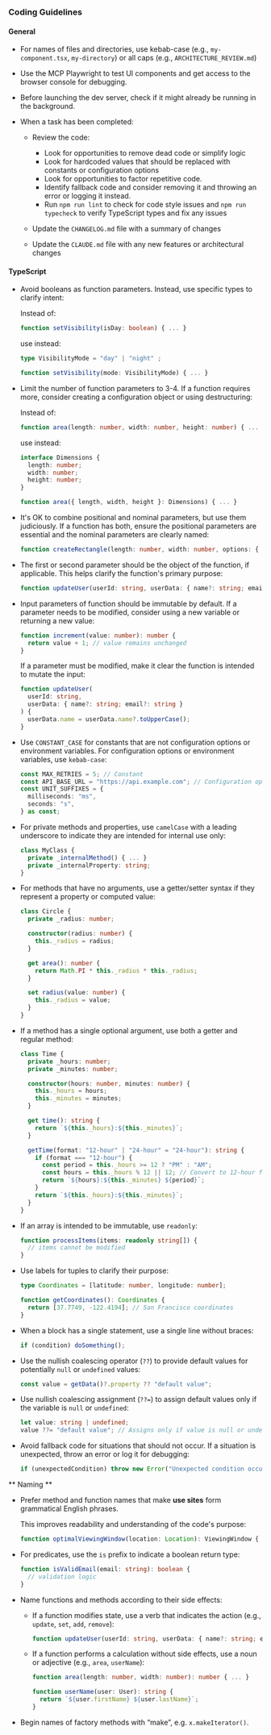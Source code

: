 ### Coding Guidelines

#### General

- For names of files and directories, use kebab-case (e.g., `my-component.tsx`,
  `my-directory`) or all caps (e.g., `ARCHITECTURE_REVIEW.md`)

- Use the MCP Playwright to test UI components and get access to the browser
  console for debugging.

- Before launching the dev server, check if it might already be running in the
  background.

- When a task has been completed:

  - Review the code:

    - Look for opportunities to remove dead code or simplify logic
    - Look for hardcoded values that should be replaced with constants or
      configuration options
    - Look for opportunities to factor repetitive code.
    - Identify fallback code and consider removing it and throwing an error or
      logging it instead.
    - Run `npm run lint` to check for code style issues and `npm run typecheck`
      to verify TypeScript types and fix any issues

  - Update the `CHANGELOG.md` file with a summary of changes
  - Update the `CLAUDE.md` file with any new features or architectural changes

#### TypeScript

- Avoid booleans as function parameters. Instead, use specific types to clarify
  intent:

  Instead of:

  ```typescript
  function setVisibility(isDay: boolean) { ... }
  ```

  use instead:

  ```typescript
  type VisibilityMode = "day" | "night" ;

  function setVisibility(mode: VisibilityMode) { ... }
  ```

- Limit the number of function parameters to 3-4. If a function requires more,
  consider creating a configuration object or using destructuring:

  Instead of:

  ```typescript
  function area(length: number, width: number, height: number) { ... }
  ```

  use instead:

  ```typescript
  interface Dimensions {
    length: number;
    width: number;
    height: number;
  }

  function area({ length, width, height }: Dimensions) { ... }
  ```

- It's OK to combine positional and nominal parameters, but use them
  judiciously. If a function has both, ensure the positional parameters are
  essential and the nominal parameters are clearly named:

  ```typescript
  function createRectangle(length: number, width: number, options: { color?: string; filled?: boolean }) { ... }
  ```

- The first or second parameter should be the object of the function, if
  applicable. This helps clarify the function's primary purpose:

  ```typescript
  function updateUser(userId: string, userData: { name?: string; email?: string }) { ... }
  ```

- Input parameters of function should be immutable by default. If a parameter
  needs to be modified, consider using a new variable or returning a new value:

  ```typescript
  function increment(value: number): number {
    return value + 1; // value remains unchanged
  }
  ```

  If a parameter must be modified, make it clear the function is intended to
  mutate the input:

  ```typescript
  function updateUser(
    userId: string,
    userData: { name?: string; email?: string }
  ) {
    userData.name = userData.name?.toUpperCase();
  }
  ```

- Use `CONSTANT_CASE` for constants that are not configuration options or
  environment variables. For configuration options or environment variables, use
  `kebab-case`:

  ```typescript
  const MAX_RETRIES = 5; // Constant
  const API_BASE_URL = "https://api.example.com"; // Configuration option
  const UNIT_SUFFIXES = {
    milliseconds: "ms",
    seconds: "s",
  } as const;
  ```

- For private methods and properties, use `camelCase` with a leading underscore
  to indicate they are intended for internal use only:

  ```typescript
  class MyClass {
    private _internalMethod() { ... }
    private _internalProperty: string;
  }
  ```

- For methods that have no arguments, use a getter/setter syntax if they
  represent a property or computed value:

  ```typescript
  class Circle {
    private _radius: number;

    constructor(radius: number) {
      this._radius = radius;
    }

    get area(): number {
      return Math.PI * this._radius * this._radius;
    }

    set radius(value: number) {
      this._radius = value;
    }
  }
  ```

- If a method has a single optional argument, use both a getter and regular
  method:

  ```typescript
  class Time {
    private _hours: number;
    private _minutes: number;

    constructor(hours: number, minutes: number) {
      this._hours = hours;
      this._minutes = minutes;
    }

    get time(): string {
      return `${this._hours}:${this._minutes}`;
    }

    getTime(format: "12-hour" | "24-hour" = "24-hour"): string {
      if (format === "12-hour") {
        const period = this._hours >= 12 ? "PM" : "AM";
        const hours = this._hours % 12 || 12; // Convert to 12-hour format
        return `${hours}:${this._minutes} ${period}`;
      }
      return `${this._hours}:${this._minutes}`;
    }
  }
  ```

- If an array is intended to be immutable, use `readonly`:

  ```typescript
  function processItems(items: readonly string[]) {
    // items cannot be modified
  }
  ```

- Use labels for tuples to clarify their purpose:

  ```typescript
  type Coordinates = [latitude: number, longitude: number];

  function getCoordinates(): Coordinates {
    return [37.7749, -122.4194]; // San Francisco coordinates
  }
  ```

- When a block has a single statement, use a single line without braces:

  ```typescript
  if (condition) doSomething();
  ```

- Use the nullish coalescing operator (`??`) to provide default values for
  potentially `null` or `undefined` values:

  ```typescript
  const value = getData()?.property ?? "default value";
  ```

- Use nullish coalescing assignment (`??=`) to assign default values only if the
  variable is `null` or `undefined`:

  ```typescript
  let value: string | undefined;
  value ??= "default value"; // Assigns only if value is null or undefined
  ```

- Avoid fallback code for situations that should not occur. If a situation is
  unexpected, throw an error or log it for debugging:

  ```typescript
  if (unexpectedCondition) throw new Error("Unexpected condition occurred");
  ```

** Naming **

- Prefer method and function names that make **use sites** form grammatical
  English phrases.

  This improves readability and understanding of the code's purpose:

  ```typescript
  function optimalViewingWindow(location: Location): ViewingWindow { ... }
  ```

- For predicates, use the `is` prefix to indicate a boolean return type:

  ```typescript
  function isValidEmail(email: string): boolean {
    // validation logic
  }
  ```

- Name functions and methods according to their side effects:

  - If a function modifies state, use a verb that indicates the action (e.g.,
    `update`, `set`, `add`, `remove`):

    ```typescript
    function updateUser(userId: string, userData: { name?: string; email?: string }) { ... }
    ```

  - If a function performs a calculation without side effects, use a noun or
    adjective (e.g., `area`, `userName`):

    ```typescript
    function area(length: number, width: number): number { ... }

    function userName(user: User): string {
      return `${user.firstName} ${user.lastName}`;
    }
    ```

- Begin names of factory methods with “make”, e.g. `x.makeIterator()`.
